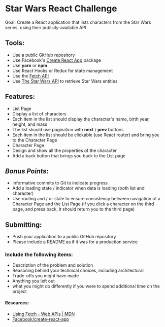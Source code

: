# Star Wars React Challenge
Goal: Create a React application that lists characters from the Star Wars series, using their publicly-available API

## Tools:
- Use a public GitHub repository
- Use Facebook's [Create React App](https://github.com/facebook/create-react-app) package
- Use **yarn** or **npm**
- Use React Hooks or Redux for state management
- Use the [Fetch API](https://developer.mozilla.org/en-US/docs/Web/API/Fetch_API/Using_Fetch)
- Use [The Star Wars API](https://swapi.dev/) to retrieve Star Wars entities

## Features:
- List Page
- Display a list of characters
- Each item in the list should display the character's name, birth year, height, and mass
- The list should use pagination with **next** / **prev** buttons
- Each item in the list should be clickable (use React router) and bring you to the Character Page
- Character Page
- Design and show all the properties of the character
- Add a back button that brings you back to the List page

## *Bonus Points*:
- Informative commits to Git to indicate progress
- Add a loading state / indicator when data is loading (both list and character)
- Use routing and / or state to ensure consistency between navigation of a Character Page and the List Page (if you click a character on the third page, and press back, it should return you to the third page)

## Submitting:
- Push your application to a public GitHub repository
- Please include a README as if it was for a production service

### Include the following items:
- Description of the problem and solution
- Reasoning behind your technical choices, including architectural
- Trade-offs you might have made
- Anything you left out
- what you might do differently if you were to spend additional time on the project

#### Resources:
- [Using Fetch - Web APIs | MDN](https://developer.mozilla.org/en-US/docs/Web/API/Fetch_API/Using_Fetch)
- [Facebook/create-react-app](https://github.com/facebook/create-react-app)